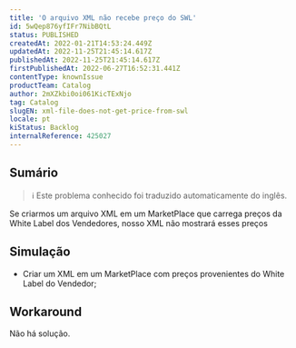 ```yaml
---
title: 'O arquivo XML não recebe preço do SWL'
id: 5wQep876yfIFr7NibBQtL
status: PUBLISHED
createdAt: 2022-01-21T14:53:24.449Z
updatedAt: 2022-11-25T21:45:14.617Z
publishedAt: 2022-11-25T21:45:14.617Z
firstPublishedAt: 2022-06-27T16:52:31.441Z
contentType: knownIssue
productTeam: Catalog
author: 2mXZkbi0oi061KicTExNjo
tag: Catalog
slugEN: xml-file-does-not-get-price-from-swl
locale: pt
kiStatus: Backlog
internalReference: 425027
---
```


## Sumário

>ℹ️ Este problema conhecido foi traduzido automaticamente do inglês.


Se criarmos um arquivo XML em um MarketPlace que carrega preços da White Label dos Vendedores, nosso XML não mostrará esses preços


## Simulação


- Criar um XML em um MarketPlace com preços provenientes do White Label do Vendedor;



## Workaround


Não há solução.

